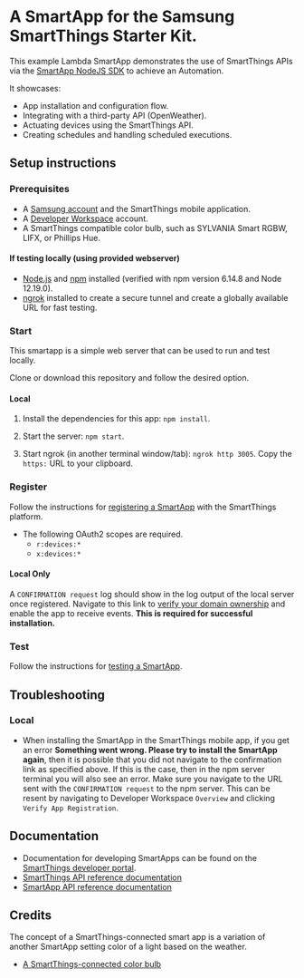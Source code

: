 # A SmartApp for the Samsung SmartThings Starter Kit.

This example Lambda SmartApp demonstrates the use of SmartThings APIs via the [SmartApp NodeJS SDK](https://github.com/SmartThingsCommunity/smartapp-sdk-nodejs) to achieve an Automation.

It showcases:

- App installation and configuration flow.
- Integrating with a third-party API (OpenWeather).
- Actuating devices using the SmartThings API.
- Creating schedules and handling scheduled executions.

## Setup instructions

### Prerequisites

- A [Samsung account](https://account.samsung.com/membership/index.do) and the SmartThings mobile application.
- A [Developer Workspace](https://smartthings.developer.samsung.com/workspace/) account.
- A SmartThings compatible color bulb, such as SYLVANIA Smart RGBW, LIFX, or Phillips Hue.

#### If testing locally (using provided webserver)
- [Node.js](https://nodejs.org) and [npm](https://npmjs.com) installed (verified with npm version 6.14.8 and Node 12.19.0).
- [ngrok](https://ngrok.com/) installed to create a secure tunnel and create a globally available URL for fast testing.

### Start

This smartapp is a simple web server that can be used to run and test locally. 

Clone or download this repository and follow the desired option.

#### Local

1. Install the dependencies for this app: `npm install`.

1. Start the server: `npm start`.

1. Start ngrok (in another terminal window/tab): `ngrok http 3005`. Copy the `https:` URL to your clipboard.

### Register

Follow the instructions for [registering a SmartApp](https://smartthings.developer.samsung.com/docs/smartapps/app-registration.html) with the SmartThings platform.

- The following OAuth2 scopes are required.
	- `r:devices:*`
	- `x:devices:*`

#### Local Only

A `CONFIRMATION request` log should show in the log output of the local server once registered. Navigate to this link to [verify your domain ownership](https://smartthings.developer.samsung.com/docs/smartapps/webhook-apps.html#Verify-your-domain-ownership) and enable the app to receive events. **This is required for successful installation.**

### Test

Follow the instructions for [testing a SmartApp](https://smartthings.developer.samsung.com/docs/testing/how-to-test.html).

## Troubleshooting

### Local

- When installing the SmartApp in the SmartThings mobile app, if you get an error **Something went wrong. Please try to install the SmartApp again**, then it is possible that you did not navigate to the confirmation link as specified above. If this is the case, then in the npm server terminal you will also see an error. Make sure you navigate to the URL sent with the `CONFIRMATION request` to the npm server. This can be resent by navigating to Developer Workspace `Overview` and clicking `Verify App Registration`.

## Documentation

- Documentation for developing SmartApps can be found on the [SmartThings developer portal](https://smartthings.developer.samsung.com/develop/guides/smartapps/basics.html).
- [SmartThings API reference documentation](https://smartthings.developer.samsung.com/develop/api-ref/st-api.html)
- [SmartApp API reference documentation](https://smartthings.developer.samsung.com/docs/api-ref/smartapps-v1.html)

## Credits

The concept of a SmartThings-connected smart app is a variation of another SmartApp setting color of a light based on the weather.

- [A SmartThings-connected color bulb](https://github.com/SmartThingsCommunity/weather-color-light-smartapp-nodejs)

